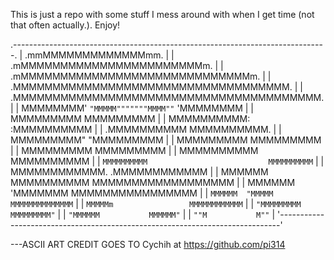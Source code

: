 This is just a repo with some stuff I mess around with when I get time (not that often actually.). Enjoy!

.------------------------------------------------------------------------------.
|                             .mmMMMMMMMMMMMMMmm.                              |
|                         .mMMMMMMMMMMMMMMMMMMMMMMMm.                          |
|                      .mMMMMMMMMMMMMMMMMMMMMMMMMMMMMMm.                       |
|                    .MMMMMMMMMMMMMMMMMMMMMMMMMMMMMMMMMMM.                     |
|                  .MMMMMMMMMMMMMMMMMMMMMMMMMMMMMMMMMMMMMMM.                   |
|                 MMMMMMMM'  `"MMMMM"""""""MMMM""`  'MMMMMMMM                  |
|                MMMMMMMMM                           MMMMMMMMM                 |
|               MMMMMMMMMM:                         :MMMMMMMMMM                |
|              .MMMMMMMMMM                           MMMMMMMMMM.               |
|              MMMMMMMMM"                             "MMMMMMMMM               |
|              MMMMMMMMM                               MMMMMMMMM               |
|              MMMMMMMMM                               MMMMMMMMM               |
|              MMMMMMMMMM                             MMMMMMMMMM               |
|              `MMMMMMMMMM                           MMMMMMMMMM`               |
|               MMMMMMMMMMMM.                     .MMMMMMMMMMMM                |
|                MMMMMM  MMMMMMMMMM         MMMMMMMMMMMMMMMMMM                 |
|                 MMMMMM  'MMMMMMM           MMMMMMMMMMMMMMMM                  |
|                  `MMMMMM  "MMMMM           MMMMMMMMMMMMMM`                   |
|                    `MMMMMm                 MMMMMMMMMMMM`                     |
|                      `"MMMMMMMMM           MMMMMMMMM"`                       |
|                         `"MMMMMM           MMMMMM"`                          |
|                             `""M           M""`                              |
'------------------------------------------------------------------------------'

---ASCII ART CREDIT GOES TO Cychih at https://github.com/pi314

